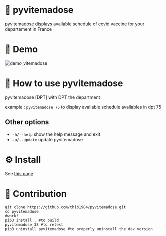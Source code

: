 # :syringe: pyvitemadose

pyvitemadose displays available schedule of covid vaccine for your departement in France
# 💫 Demo

![demo_vitemadose](https://user-images.githubusercontent.com/45128847/137623852-d8e32778-cff4-4849-9a0c-af430aa78e75.gif)

# 🚀 How to use **pyvitemadose**

pyvitemadose \[DPT\] with DPT the department

example : ``pyvitemadose 75`` to display available schedule availables in dpt 75

## Other options

  - ``-h/--help``    show the help message and exit
  - ``-u/--update``  update pyvitemadose

# ⚙️ Install

See [this page](INSTALL.md)
# :construction_worker: Contribution

```
git clone https://github.com/thib1984/pyvitemadose.git
cd pyvitemadose 
#work!
pip3 install . #to build
pyvitemadose 38 #to retest
pip3 uninstall pyvitemadose #to properly uninstall the dev version
``` 

